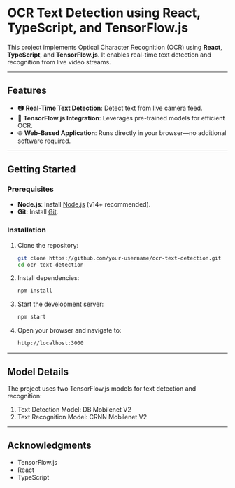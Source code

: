 # **OCR Text Detection using React, TypeScript, and TensorFlow.js**

This project implements Optical Character Recognition (OCR) using **React**, **TypeScript**, and **TensorFlow.js**. It enables real-time text detection and recognition from live video streams.

---

## **Features**

- 📷 **Real-Time Text Detection**: Detect text from live camera feed.
- 🚀 **TensorFlow.js Integration**: Leverages pre-trained models for efficient OCR.
- 🌐 **Web-Based Application**: Runs directly in your browser—no additional software required.

---

## **Getting Started**

### **Prerequisites**

- **Node.js**: Install [Node.js](https://nodejs.org/) (v14+ recommended).
- **Git**: Install [Git](https://git-scm.com/).

### **Installation**

1. Clone the repository:
   ```bash
   git clone https://github.com/your-username/ocr-text-detection.git
   cd ocr-text-detection

2. Install dependencies:
   ```bash
   npm install

3. Start the development server:
   ```bash
   npm start

4. Open your browser and navigate to:
   ```bash
   http://localhost:3000

---

## **Model Details**
The project uses two TensorFlow.js models for text detection and recognition:

1. Text Detection Model: DB Mobilenet V2
2. Text Recognition Model: CRNN Mobilenet V2

---

## **Acknowledgments**
- TensorFlow.js
- React
- TypeScript

